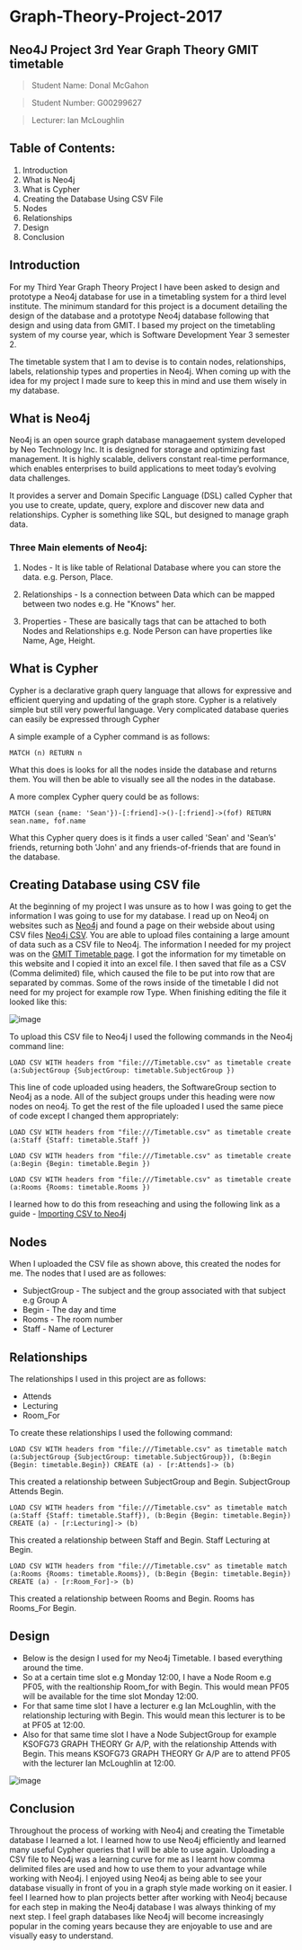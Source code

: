 # Graph-Theory-Project-2017
## Neo4J Project 3rd Year Graph Theory GMIT timetable

> Student Name: Donal McGahon

> Student Number: G00299627

> Lecturer: Ian McLoughlin

## Table of Contents:

1. Introduction
1. What is Neo4j
1. What is Cypher
1. Creating the Database Using CSV File
1. Nodes
1. Relationships
1. Design
1. Conclusion


## Introduction
For my Third Year Graph Theory Project I have been asked to design and prototype a Neo4j database for use
in a timetabling system for a third level institute. The minimum standard for this project is a document detailing the design of the database and a prototype Neo4j database following that design and using data from GMIT. I based my project on the timetabling system of my course year, which is Software Development Year 3 semester 2.

The timetable system that I am to devise is to contain nodes, relationships, labels, relationship types and properties in Neo4j. When coming up with the idea for my project I made sure to keep this in mind and use them wisely in my database.

## What is Neo4j
Neo4j is an open source graph database managaement system developed by Neo Technology Inc. It is designed for storage and optimizing fast management. It is highly scalable, delivers constant real-time performance, which enables enterprises to build applications to meet today’s evolving data challenges.

It provides a server and Domain Specific Language (DSL) called Cypher that you use to create, update, query, explore and discover new data and relationships. Cypher is something like SQL, but designed to manage graph data.

### Three Main elements of Neo4j:
1. Nodes - It is like table of Relational Database where you can store the data. e.g. Person, Place.

1. Relationships - Is a connection between Data which can be mapped between two nodes e.g. He "Knows" her.

1. Properties - These are basically tags that can be attached to both Nodes and Relationships e.g. Node Person can have properties like Name, Age, Height.

## What is Cypher
Cypher is a declarative graph query language that allows for expressive and efficient querying and updating of the graph store. Cypher is a relatively simple but still very powerful language. Very complicated database queries can easily be expressed through Cypher

A simple example of a Cypher command is as follows:

`MATCH (n) RETURN n`

What this does is looks for all the nodes inside the database and returns them. You will then be able to visually see all the nodes in the database.

A more complex Cypher query could be as follows:

`MATCH (sean {name: 'Sean'})-[:friend]->()-[:friend]->(fof)
RETURN sean.name, fof.name`

What this Cypher query does is it finds a user called 'Sean' and 'Sean’s' friends, returning both 'John' and any friends-of-friends that are found in the database.

## Creating Database using CSV file
At the beginning of my project I was unsure as to how I was going to get the information I was going to use for my database. I read up on Neo4j on websites such as [Neo4j](https://neo4j.com/) and found a page on their webside about using CSV files [Neo4j CSV](https://neo4j.com/developer/guide-import-csv/). You are able to upload files containing a large amount of data such as a CSV file to Neo4j. The information I needed for my project was on the [GMIT Timetable page](http://timetable.gmit.ie/sws1617/(S(2dls2h552rxryjzjgw1znh55))/default.aspx). I got the information for my timetable on this website and I copied it into an excel file. I then saved that file as a CSV (Comma delimited) file, which caused the file to be put into row that are separated by commas. Some of the rows inside of the timetable I did not need for my project for example row Type. When finishing editing the file it looked like this:

![image](https://cloud.githubusercontent.com/assets/14197773/25277602/4cf4ce1c-2697-11e7-858b-daf82c6c4191.png)

To upload this CSV file to Neo4j I used the following commands in the Neo4j command line:

`LOAD CSV WITH headers from "file:///Timetable.csv" as timetable create (a:SubjectGroup {SubjectGroup: timetable.SubjectGroup })`

This line of code uploaded using headers, the SoftwareGroup section to Neo4j as a node. All of the subject groups under this heading were now nodes on neo4j. To get the rest of the file uploaded I used the same piece of code except I changed them appropriately:

`LOAD CSV WITH headers from "file:///Timetable.csv" as timetable create (a:Staff {Staff: timetable.Staff })`

`LOAD CSV WITH headers from "file:///Timetable.csv" as timetable create (a:Begin {Begin: timetable.Begin })`

`LOAD CSV WITH headers from "file:///Timetable.csv" as timetable create (a:Rooms {Rooms: timetable.Rooms })`

I learned how to do this from reseaching and using the following link as a guide - [Importing CSV to Neo4j]( https://neo4j.com/docs/developer-manual/current/get-started/cypher/importing-csv-files-with-cypher/)


## Nodes
When I uploaded the CSV file as shown above, this created the nodes for me. The nodes that I used are as followes:
* SubjectGroup - The subject and the group associated with that subject e.g Group A
* Begin - The day and time
* Rooms - The room number
* Staff - Name of Lecturer

## Relationships
The relationships I used in this project are as follows:
* Attends
* Lecturing
* Room_For

To create these relationships I used the following command:

`LOAD CSV WITH headers from "file:///Timetable.csv" as timetable match (a:SubjectGroup {SubjectGroup: timetable.SubjectGroup}), (b:Begin {Begin: timetable.Begin}) CREATE (a) - [r:Attends]-> (b)`

This created a relationship between SubjectGroup and Begin. SubjectGroup Attends Begin.

`LOAD CSV WITH headers from "file:///Timetable.csv" as timetable match (a:Staff {Staff: timetable.Staff}), (b:Begin {Begin: timetable.Begin}) CREATE (a) - [r:Lecturing]-> (b)`

This created a relationship between Staff and Begin. Staff Lecturing at Begin.

`LOAD CSV WITH headers from "file:///Timetable.csv" as timetable match (a:Rooms {Rooms: timetable.Rooms}), (b:Begin {Begin: timetable.Begin}) CREATE (a) - [r:Room_For]-> (b)`

This created a relationship between Rooms and Begin. Rooms has Rooms_For Begin.

## Design
* Below is the design I used for my Neo4j Timetable. I based everything around the time.
* So at a certain time slot e.g Monday 12:00, I have a Node Room e.g PF05, with the realtionship Room_for with Begin. This would mean PF05 will be available for the time slot Monday 12:00.
* For that same time slot I have a lecturer e.g Ian McLoughlin, with the relationship lecturing with Begin. This would mean this lecturer is to be at PF05 at 12:00.
* Also for that same time slot I have a Node SubjectGroup for example KSOFG73 GRAPH THEORY Gr A/P, with the relationship Attends with Begin. This means KSOFG73 GRAPH THEORY Gr A/P are to attend PF05 with the lecturer Ian McLoughlin at 12:00.

![image](https://cloud.githubusercontent.com/assets/14197773/25279749/6481db80-269f-11e7-96d4-e41ad3ba8bf4.png)


## Conclusion
Throughout the process of working with Neo4j and creating the Timetable database I learned a lot. I learned how to use Neo4j efficiently and learned many useful Cypher queries that I will be able to use again. Uploading a CSV file to Neo4j was a learning curve for me as I learnt how comma delimited files are used and how to use them to your advantage while working with Neo4j. I enjoyed using Neo4j as being able to see your database visually in front of you in a graph style made working on it easier. I feel I learned how to plan projects better after working with Neo4j because for each step in making the Neo4j database I was always thinking of my next step. I feel graph databases like Neo4j will become increasingly popular in the coming years because they are enjoyable to use and are visually easy to understand.
